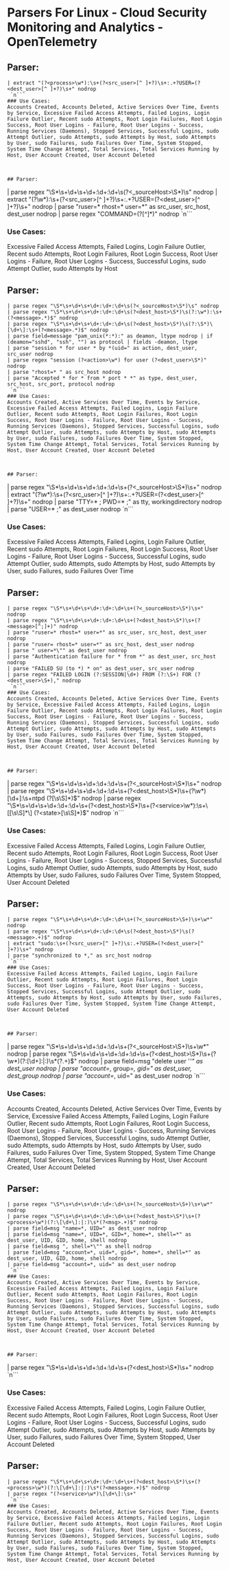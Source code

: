 # Parsers For Linux - Cloud Security Monitoring and Analytics - OpenTelemetry

## Parser:
```
| extract "(?<process>\w*):\s+(?<src_user>[^ ]+?)\s+:.+?USER=(?<dest_user>[^ ]+?)\s+" nodrop
 `n```
### Use Cases:
Accounts Created, Accounts Deleted, Active Services Over Time, Events by Service, Excessive Failed Access Attempts, Failed Logins, Login Failure Outlier, Recent sudo Attempts, Root Login Failures, Root Login Success, Root User Logins - Failure, Root User Logins - Success, Running Services (Daemons), Stopped Services, Successful Logins, sudo Attempt Outlier, sudo Attempts, sudo Attempts by Host, sudo Attempts by User, sudo Failures, sudo Failures Over Time, System Stopped, System Time Change Attempt, Total Services, Total Services Running by Host, User Account Created, User Account Deleted



## Parser:
```
| parse regex "\S*\s+\d+\s+\d+:\d+:\d+\s(?<_sourceHost>\S*)\s" nodrop
| extract "(?<process>\w*):\s+(?<src_user>[^ ]+?)\s+:.+?USER=(?<dest_user>[^ ]+?)\s+" nodrop
| parse "ruser=* rhost=* user=*" as src_user, src_host, dest_user nodrop
| parse regex "COMMAND=(?<command>[^$]*)$" nodrop
 `n```
### Use Cases:
Excessive Failed Access Attempts, Failed Logins, Login Failure Outlier, Recent sudo Attempts, Root Login Failures, Root Login Success, Root User Logins - Failure, Root User Logins - Success, Successful Logins, sudo Attempt Outlier, sudo Attempts by Host



## Parser:
```
| parse regex "\S*\s+\d+\s+\d+:\d+:\d+\s(?<_sourceHost>\S*)\s" nodrop
| parse regex "\S*\s+\d+\s+\d+:\d+:\d+\s(?<dest_host>\S*)\s(?:\w*):\s+(?<message>.*)$" nodrop
| parse regex "\S*\s+\d+\s+\d+:\d+:\d+\s(?<dest_host>\S*)\s(?:\S*)\[\d+\]:\s+(?<message>.*)$" nodrop 
| parse field=message "pam_unix(*:*):" as deamon, ltype nodrop | if (deamon="sshd", "ssh", "") as protocol | fields -deamon, ltype
| parse "session * for user * by *(uid=" as action, dest_user, src_user nodrop
| parse regex "session (?<action>\w*) for user (?<dest_user>\S*)" nodrop
| parse "rhost=* " as src_host nodrop
| parse "Accepted * for * from * port * *" as type, dest_user, src_host, src_port, protocol nodrop
 `n```
### Use Cases:
Accounts Created, Active Services Over Time, Events by Service, Excessive Failed Access Attempts, Failed Logins, Login Failure Outlier, Recent sudo Attempts, Root Login Failures, Root Login Success, Root User Logins - Failure, Root User Logins - Success, Running Services (Daemons), Stopped Services, Successful Logins, sudo Attempt Outlier, sudo Attempts, sudo Attempts by Host, sudo Attempts by User, sudo Failures, sudo Failures Over Time, System Stopped, System Time Change Attempt, Total Services, Total Services Running by Host, User Account Created, User Account Deleted



## Parser:
```
| parse regex "\S*\s+\d+\s+\d+:\d+:\d+\s+(?<_sourceHost>\S*)\s+" nodrop
| extract "(?<process>\w*):\s+(?<src_user>[^ ]+?)\s+:.+?USER=(?<dest_user>[^ ]+?)\s+" nodrop
| parse "TTY=* ; PWD=* ;" as tty, workingdirectory nodrop
| parse "USER=* ;" as dest_user nodrop
 `n```
### Use Cases:
Excessive Failed Access Attempts, Failed Logins, Login Failure Outlier, Recent sudo Attempts, Root Login Failures, Root Login Success, Root User Logins - Failure, Root User Logins - Success, Successful Logins, sudo Attempt Outlier, sudo Attempts, sudo Attempts by Host, sudo Attempts by User, sudo Failures, sudo Failures Over Time



## Parser:
```
| parse regex "\S*\s+\d+\s+\d+:\d+:\d+\s+(?<_sourceHost>\S*)\s+" nodrop
| parse regex "\S*\s+\d+\s+\d+:\d+:\d+\s+(?<dest_host>\S*)\s+(?<message>[^;]+)" nodrop
| parse "ruser=* rhost=* user=*" as src_user, src_host, dest_user nodrop
| parse "ruser= rhost=* user=*" as src_host, dest_user nodrop
| parse " user=*\"" as dest_user nodrop
| parse "Authentication failure for * from *" as dest_user, src_host nodrop
| parse "FAILED SU (to *) * on" as dest_user, src_user nodrop
| parse regex "FAILED LOGIN (?:SESSION|\d+) FROM (?:\S+) FOR (?<dest_user>\S+)," nodrop
 `n```
### Use Cases:
Accounts Created, Accounts Deleted, Active Services Over Time, Events by Service, Excessive Failed Access Attempts, Failed Logins, Login Failure Outlier, Recent sudo Attempts, Root Login Failures, Root Login Success, Root User Logins - Failure, Root User Logins - Success, Running Services (Daemons), Stopped Services, Successful Logins, sudo Attempt Outlier, sudo Attempts, sudo Attempts by Host, sudo Attempts by User, sudo Failures, sudo Failures Over Time, System Stopped, System Time Change Attempt, Total Services, Total Services Running by Host, User Account Created, User Account Deleted



## Parser:
```
| parse regex "\S*\s+\d+\s+\d+:\d+:\d+\s+(?<_sourceHost>\S*)\s+" nodrop
| parse regex "\S*\s+\d+\s+\d+:\d+:\d+\s+(?<dest_host>\S*)\s+(?<service>\w*)\[\d+\]:\s+ntpd (?<state>[\s\S]*)$" nodrop
| parse regex "\S*\s+\d+\s+\d+:\d+:\d+\s+(?<dest_host>\S*)\s+(?<service>\w*):\s+\[[\s\S]*\] (?<state>[\s\S]*)$" nodrop
 `n```
### Use Cases:
Excessive Failed Access Attempts, Failed Logins, Login Failure Outlier, Recent sudo Attempts, Root Login Failures, Root Login Success, Root User Logins - Failure, Root User Logins - Success, Stopped Services, Successful Logins, sudo Attempt Outlier, sudo Attempts, sudo Attempts by Host, sudo Attempts by User, sudo Failures, sudo Failures Over Time, System Stopped, User Account Deleted



## Parser:
```
| parse regex "\S*\s+\d+\s+\d+:\d+:\d+\s+(?<_sourceHost>\S+)\s+\w*" nodrop
| parse regex "\S*\s+\d+\s+\d+:\d+:\d+\s(?<dest_host>\S*)\s(?<message>.+)$" nodrop
| extract "sudo:\s+(?<src_user>[^ ]+?)\s:.+?USER=(?<dest_user>[^ ]+?)\s+" nodrop
| parse "synchronized to *," as src_host nodrop 
 `n```
### Use Cases:
Excessive Failed Access Attempts, Failed Logins, Login Failure Outlier, Recent sudo Attempts, Root Login Failures, Root Login Success, Root User Logins - Failure, Root User Logins - Success, Stopped Services, Successful Logins, sudo Attempt Outlier, sudo Attempts, sudo Attempts by Host, sudo Attempts by User, sudo Failures, sudo Failures Over Time, System Stopped, System Time Change Attempt, User Account Deleted



## Parser:
```
| parse regex "\S*\s+\d+\s+\d+:\d+:\d+\s+(?<_sourceHost>\S+)\s+\w*" nodrop
| parse regex "\S*\s+\d+\s+\d+:\d+:\d+\s+(?<dest_host>\S*)\s+(?<process>\w*)(?:\[\d+\]:|:)\s*(?<msg>.+)$" nodrop
| parse field=msg "delete user '*'" as dest_user nodrop
| parse "account=*, group=*, gid=" as dest_user, dest_group nodrop
| parse "account=*, uid=" as dest_user nodrop 
 `n```
### Use Cases:
Accounts Created, Accounts Deleted, Active Services Over Time, Events by Service, Excessive Failed Access Attempts, Failed Logins, Login Failure Outlier, Recent sudo Attempts, Root Login Failures, Root Login Success, Root User Logins - Failure, Root User Logins - Success, Running Services (Daemons), Stopped Services, Successful Logins, sudo Attempt Outlier, sudo Attempts, sudo Attempts by Host, sudo Attempts by User, sudo Failures, sudo Failures Over Time, System Stopped, System Time Change Attempt, Total Services, Total Services Running by Host, User Account Created, User Account Deleted



## Parser:
```
| parse regex "\S*\s+\d+\s+\d+:\d+:\d+\s+(?<_sourceHost>\S+)\s+\w*" nodrop
| parse regex "\S*\s+\d+\s+\d+:\d+:\d+\s+(?<dest_host>\S*)\s+(?<process>\w*)(?:\[\d+\]:|:)\s*(?<msg>.+)$" nodrop
| parse field=msg "name=*, UID=" as dest_user nodrop
| parse field=msg "name=*, UID=*, GID=*, home=*, shell=*" as dest_user, UID, GID, home, shell nodrop
| parse field=msg ", shell=*\"" as shell nodrop
| parse field=msg "account=*, uid=*, gid=*, home=*, shell=*" as dest_user, UID, GID, home, shell nodrop
| parse field=msg "account=*, uid=" as dest_user nodrop
 `n```
### Use Cases:
Accounts Created, Active Services Over Time, Events by Service, Excessive Failed Access Attempts, Failed Logins, Login Failure Outlier, Recent sudo Attempts, Root Login Failures, Root Login Success, Root User Logins - Failure, Root User Logins - Success, Running Services (Daemons), Stopped Services, Successful Logins, sudo Attempt Outlier, sudo Attempts, sudo Attempts by Host, sudo Attempts by User, sudo Failures, sudo Failures Over Time, System Stopped, System Time Change Attempt, Total Services, Total Services Running by Host, User Account Created, User Account Deleted



## Parser:
```
| parse regex "\S*\s+\d+\s+\d+:\d+:\d+\s+(?<dest_host>\S*)\s+" nodrop
 `n```
### Use Cases:
Excessive Failed Access Attempts, Failed Logins, Login Failure Outlier, Recent sudo Attempts, Root Login Failures, Root Login Success, Root User Logins - Failure, Root User Logins - Success, Successful Logins, sudo Attempt Outlier, sudo Attempts, sudo Attempts by Host, sudo Attempts by User, sudo Failures, sudo Failures Over Time, System Stopped, User Account Deleted



## Parser:
```
| parse regex "\S*\s+\d+\s+\d+:\d+:\d+\s+(?<dest_host>\S*)\s+(?<process>\w*)(?:\[\d+\]:|:)\s*(?<message>.+)$" nodrop
| parse regex "(?<service>\w*)\[\d+\]:\s+" 
 `n```
### Use Cases:
Accounts Created, Accounts Deleted, Active Services Over Time, Events by Service, Excessive Failed Access Attempts, Failed Logins, Login Failure Outlier, Recent sudo Attempts, Root Login Failures, Root Login Success, Root User Logins - Failure, Root User Logins - Success, Running Services (Daemons), Stopped Services, Successful Logins, sudo Attempt Outlier, sudo Attempts, sudo Attempts by Host, sudo Attempts by User, sudo Failures, sudo Failures Over Time, System Stopped, System Time Change Attempt, Total Services, Total Services Running by Host, User Account Created, User Account Deleted


